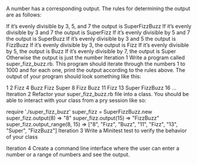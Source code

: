 A number has a corresponding output. The rules for determining the output are as follows:

If it’s evenly divisible by 3, 5, and 7 the output is SuperFizzBuzz
If it’s evenly divisible by 3 and 7 the output is SuperFizz
If it’s evenly divisible by 5 and 7 the output is SuperBuzz
If it’s evenly divisible by 3 and 5 the output is FizzBuzz
If it’s evenly divisible by 3, the output is Fizz
If it’s evenly divisible by 5, the output is Buzz
If it’s evenly divisible by 7, the output is Super
Otherwise the output is just the number
Iteration 1
Write a program called super_fizz_buzz.rb. This program should iterate through the numbers 1 to 1000 and for each one, print the output according to the rules above. The output of your program should look something like this:

1
2
Fizz
4
Buzz
Fizz
Super
8
Fizz
Buzz
11
Fizz
13
Super
FizzBuzz
16
...
Iteration 2
Refactor your super_fizz_buzz.rb file into a class. You should be able to interact with your class from a pry session like so:

require './super_fizz_buzz'
super_fizz = SuperFizzBuzz.new
super_fizz.output(8)
=> "8"
super_fizz.output(15)
=> "FizzBuzz"
super_fizz.output_range(8, 15)
=> ["8", "Fizz", "Buzz", "11", "Fizz", "13", "Super", "FizzBuzz"]
Iteration 3
Write a Minitest test to verify the behavior of your class

Iteration 4
Create a command line interface where the user can enter a number or a range of numbers and see the output.
